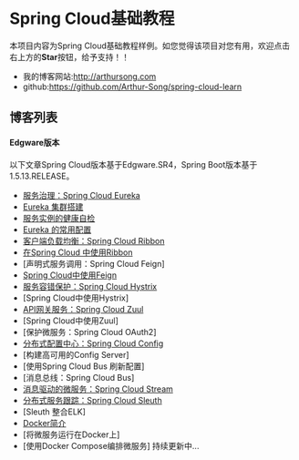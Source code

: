 # Spring Cloud基础教程
本项目内容为Spring Cloud基础教程样例。如您觉得该项目对您有用，欢迎点击右上方的**Star**按钮，给予支持！！

- 我的博客网站:http://arthursong.com
- github:https://github.com/Arthur-Song/spring-cloud-learn

## 博客列表
#### Edgware版本
以下文章Spring Cloud版本基于Edgware.SR4，Spring Boot版本基于1.5.13.RELEASE。

- [服务治理：Spring Cloud Eureka](http://arthursong.com/archives/396)
- [Eureka 集群搭建](http://arthursong.com/archives/565)
- [服务实例的健康自检](http://arthursong.com/archives/572)
- [Eureka 的常用配置](http://arthursong.com/archives/570)
- [客户端负载均衡：Spring Cloud Ribbon](http://arthursong.com/archives/416)
- [在Spring Cloud 中使用Ribbon](http://arthursong.com/archives/584)
- [声明式服务调用：Spring Cloud Feign]
- [Spring Cloud中使用Feign](http://arthursong.com/archives/425)
- [服务容错保护：Spring Cloud Hystrix](http://arthursong.com/archives/430)
- [Spring Cloud中使用Hystrix]
- [API网关服务：Spring Cloud Zuul](http://arthursong.com/archives/435)
- [Spring Cloud中使用Zuul]
- [保护微服务：Spring Cloud OAuth2]
- [分布式配置中心：Spring Cloud Config](http://arthursong.com/archives/490)
- [构建高可用的Config Server]
- [使用Spring Cloud Bus 刷新配置]
- [消息总线：Spring Cloud Bus]
- [消息驱动的微服务：Spring Cloud Stream](http://arthursong.com/archives/464)
- [分布式服务跟踪：Spring Cloud Sleuth](http://arthursong.com/archives/529)
- [Sleuth 整合ELK]
- [Docker简介](http://arthursong.com/archives/44)
- [将微服务运行在Docker上]
- [使用Docker Compose编排微服务]
持续更新中...
